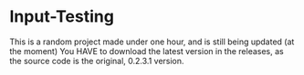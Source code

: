 # Input-Testing
This is a random project made under one hour, and is still being updated (at the moment)
You HAVE to download the latest version in the releases, as the source code is the original, 0.2.3.1 version.
